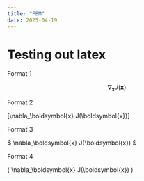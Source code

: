 ```yaml
---
title: "FBM"
date: 2025-04-19
---
```


# Testing out latex

Format 1

$$ \nabla_\boldsymbol{x} J(\boldsymbol{x}) $$

Format 2

\[\nabla_\boldsymbol{x} J(\boldsymbol{x})\]

Format 3

$ \nabla_\boldsymbol{x} J(\boldsymbol{x}) $

Format 4

\( \nabla_\boldsymbol{x} J(\boldsymbol{x}) \)
